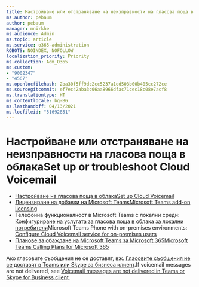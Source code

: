 ```yaml
---
title: Настройване или отстраняване на неизправности на гласова поща в облака
ms.author: pebaum
author: pebaum
manager: mnirkhe
ms.audience: Admin
ms.topic: article
ms.service: o365-administration
ROBOTS: NOINDEX, NOFOLLOW
localization_priority: Priority
ms.collection: Adm_O365
ms.custom:
- "9002347"
- "4567"
ms.openlocfilehash: 2ba30f5ff9dc2cc5237a1ed503b00b405cc272ce
ms.sourcegitcommit: ef7ec42aba3c06aa8966dfac71cec18c08e7acf8
ms.translationtype: HT
ms.contentlocale: bg-BG
ms.lasthandoff: 04/13/2021
ms.locfileid: "51692851"
---
```

# <a name="set-up-or-troubleshoot-cloud-voicemail"></a><span data-ttu-id="b717a-102">Настройване или отстраняване на неизправности на гласова поща в облака</span><span class="sxs-lookup"><span data-stu-id="b717a-102">Set up or troubleshoot Cloud Voicemail</span></span>

- [<span data-ttu-id="b717a-103">Настройване на гласова поща в облака</span><span class="sxs-lookup"><span data-stu-id="b717a-103">Set up Cloud Voicemail</span></span>](https://docs.microsoft.com/microsoftteams/set-up-phone-system-voicemail) 
- [<span data-ttu-id="b717a-104">Лицензиране на добавки на Microsoft Teams</span><span class="sxs-lookup"><span data-stu-id="b717a-104">Microsoft Teams add-on licensing</span></span>](https://docs.microsoft.com/microsoftteams/teams-add-on-licensing/microsoft-teams-add-on-licensing) 
- <span data-ttu-id="b717a-105">Телефонна функционалност в Microsoft Teams с локални среди: [Конфигуриране на услугата за гласова поща в облака за локални потребители](https://docs.microsoft.com/skypeforbusiness/hybrid/configure-cloud-voicemail)</span><span class="sxs-lookup"><span data-stu-id="b717a-105">Microsoft Teams Phone with on-premises environments: [Configure Cloud Voicemail service for on-premises users](https://docs.microsoft.com/skypeforbusiness/hybrid/configure-cloud-voicemail)</span></span> 
- [<span data-ttu-id="b717a-106">Планове за обаждане на Microsoft Teams за Microsoft 365</span><span class="sxs-lookup"><span data-stu-id="b717a-106">Microsoft Teams Calling Plans for Microsoft 365</span></span>](https://docs.microsoft.com//microsoftteams/calling-plans-for-office-365) 

<span data-ttu-id="b717a-107">Ако гласовите съобщения не се доставят, вж. [Гласовите съобщения не се доставят в Teams или Skype за бизнеса клиент](https://docs.microsoft.com/SkypeForBusiness/troubleshoot/hybrid-phone-system/voicemails-not-delivered).</span><span class="sxs-lookup"><span data-stu-id="b717a-107">If voicemail messages are not delivered, see [Voicemail messages are not delivered in Teams or Skype for Business client](https://docs.microsoft.com/SkypeForBusiness/troubleshoot/hybrid-phone-system/voicemails-not-delivered).</span></span>